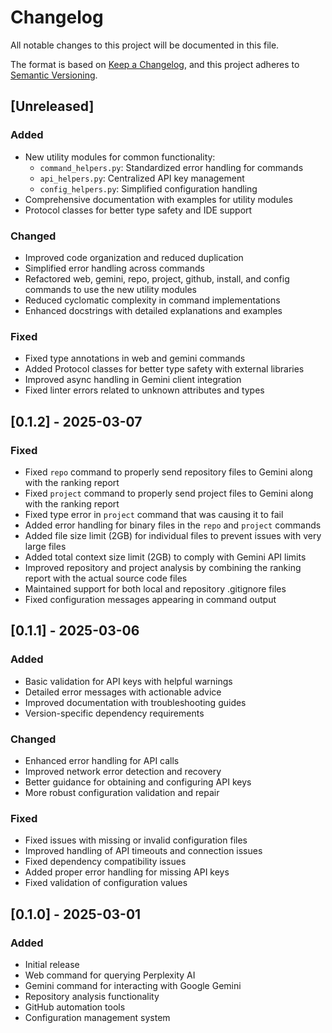# Changelog

All notable changes to this project will be documented in this file.

The format is based on [Keep a Changelog](https://keepachangelog.com/en/1.0.0/),
and this project adheres to [Semantic Versioning](https://semver.org/spec/v2.0.0.html).

## [Unreleased]

### Added
- New utility modules for common functionality:
  - `command_helpers.py`: Standardized error handling for commands
  - `api_helpers.py`: Centralized API key management
  - `config_helpers.py`: Simplified configuration handling
- Comprehensive documentation with examples for utility modules
- Protocol classes for better type safety and IDE support

### Changed
- Improved code organization and reduced duplication
- Simplified error handling across commands
- Refactored web, gemini, repo, project, github, install, and config commands to use the new utility modules
- Reduced cyclomatic complexity in command implementations
- Enhanced docstrings with detailed explanations and examples

### Fixed
- Fixed type annotations in web and gemini commands
- Added Protocol classes for better type safety with external libraries
- Improved async handling in Gemini client integration
- Fixed linter errors related to unknown attributes and types

## [0.1.2] - 2025-03-07

### Fixed
- Fixed `repo` command to properly send repository files to Gemini along with the ranking report
- Fixed `project` command to properly send project files to Gemini along with the ranking report
- Fixed type error in `project` command that was causing it to fail
- Added error handling for binary files in the `repo` and `project` commands
- Added file size limit (2GB) for individual files to prevent issues with very large files
- Added total context size limit (2GB) to comply with Gemini API limits
- Improved repository and project analysis by combining the ranking report with the actual source code files
- Maintained support for both local and repository .gitignore files
- Fixed configuration messages appearing in command output

## [0.1.1] - 2025-03-06

### Added
- Basic validation for API keys with helpful warnings
- Detailed error messages with actionable advice
- Improved documentation with troubleshooting guides
- Version-specific dependency requirements

### Changed
- Enhanced error handling for API calls
- Improved network error detection and recovery
- Better guidance for obtaining and configuring API keys
- More robust configuration validation and repair

### Fixed
- Fixed issues with missing or invalid configuration files
- Improved handling of API timeouts and connection issues
- Fixed dependency compatibility issues
- Added proper error handling for missing API keys
- Fixed validation of configuration values

## [0.1.0] - 2025-03-01

### Added
- Initial release
- Web command for querying Perplexity AI
- Gemini command for interacting with Google Gemini
- Repository analysis functionality
- GitHub automation tools
- Configuration management system 
